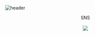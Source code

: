 ![header](https://capsule-render.vercel.app/api?type=waving&color=FFa9a0&height=150&section=header&text=๑'ٮ'๑&fontColor=997950&fontSize=40&&stroke=997950&strokeWidth=1&animation=twinkling)

<div align="center">
 <div>SNS</div>
 <br/>
 <a href="https://www.instagram.com/mk.kim_wendy/" target="_blank">
   <img src="https://img.shields.io/badge/Instagram-ff69b4.svg?style=for-the-badge&logo=Instagram&logoColor=white"/>
 </a>
</div>
 
 
<!--
**yulleta/yulleta** is a ✨ _special_ ✨ repository because its `README.md` (this file) appears on your GitHub profile.

Here are some ideas to get you started:

- 🔭 I’m currently working on ...
- 🌱 I’m currently learning ...
- 👯 I’m looking to collaborate on ...
- 🤔 I’m looking for help with ...
- 💬 Ask me about ...
- 📫 How to reach me: ...
- 😄 Pronouns: ...
- ⚡ Fun fact: ...
-->
